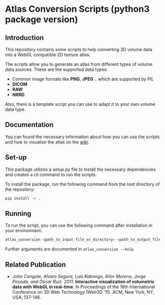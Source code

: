 Atlas Conversion Scripts (python3 package version)
========================

Introduction
-------------
This repository contains some scripts to help converting 3D volume data into a WebGL compatible 2D texture atlas.

The scripts allow you to generate an atlas from different types of volume data sources. These are the supported data types:
*	Common image formats like __PNG__, __JPEG__... which are supported by _PIL_
*	__DICOM__
*	__RAW__ 
*	__NRRD__ 

Also, there is a template script you can use to adapt it to your own volume data type.  

Documentation
--------------
You can found the necessary information about how you can use the scripts and how to visualize the atlas on the [wiki](https://github.com/VolumeRC/AtlasConversionScripts/wiki).

Set-up
------
This package utilizes a setup.py file to install the necessary dependencies and creates a cli command to run the scripts. 

To install the package, run the following command from the root directory of the repository:

```bash
pip install -e .
```

Running
-------
To run the script, you can use the following command after installation in your environment:

```bash
atlas_conversion <path_to_input_file_or_directory> <path_to_output_file_base_name>
```

Further arguments are documented in `atlas_conversion --help`

Related Publication
-------------------
*	_John Congote, Alvaro Segura, Luis Kabongo, Aitor Moreno, Jorge Posada, and Oscar Ruiz. 2011_. __Interactive visualization of volumetric data with WebGL in real-time__. In Proceedings of the 16th International Conference on 3D Web Technology (Web3D '11). ACM, New York, NY, USA, 137-146.
